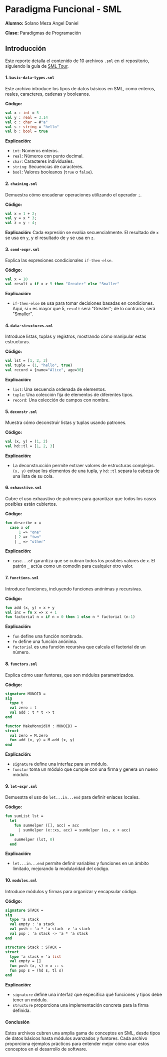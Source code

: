 # Paradigma Funcional - SML

**Alumno:** Solano Meza Angel Daniel


**Clase:** Paradigmas de Programación

## Introducción
Este reporte detalla el contenido de 10 archivos `.sml` en el repositorio, siguiendo la guía de [SML Tour](https://saityi.github.io/sml-tour/tour/welcome).

#### 1. `basic-data-types.sml`
Este archivo introduce los tipos de datos básicos en SML, como enteros, reales, caracteres, cadenas y booleanos.

**Código:**
```sml
val x : int = 5
val y : real = 3.14
val c : char = #"a"
val s : string = "hello"
val b : bool = true
```
**Explicación:**
- `int`: Números enteros.
- `real`: Números con punto decimal.
- `char`: Caracteres individuales.
- `string`: Secuencias de caracteres.
- `bool`: Valores booleanos (`true` o `false`).

#### 2. `chaining.sml`
Demuestra cómo encadenar operaciones utilizando el operador `;`.

**Código:**
```sml
val x = 1 + 2;
val y = x * 3;
val z = y - 4;
```
**Explicación:**
Cada expresión se evalúa secuencialmente. El resultado de `x` se usa en `y`, y el resultado de `y` se usa en `z`.

#### 3. `cond-expr.sml`
Explica las expresiones condicionales `if-then-else`.

**Código:**
```sml
val x = 10
val result = if x > 5 then "Greater" else "Smaller"
```
**Explicación:**
- `if-then-else` se usa para tomar decisiones basadas en condiciones. Aquí, si `x` es mayor que 5, `result` será "Greater"; de lo contrario, será "Smaller".

#### 4. `data-structures.sml`
Introduce listas, tuplas y registros, mostrando cómo manipular estas estructuras.

**Código:**
```sml
val lst = [1, 2, 3]
val tuple = (1, "hello", true)
val record = {name="Alice", age=30}
```
**Explicación:**
- `list`: Una secuencia ordenada de elementos.
- `tuple`: Una colección fija de elementos de diferentes tipos.
- `record`: Una colección de campos con nombre.

#### 5. `deconstr.sml`
Muestra cómo deconstruir listas y tuplas usando patrones.

**Código:**
```sml
val (x, y) = (1, 2)
val hd::tl = [1, 2, 3]
```
**Explicación:**
- La deconstrucción permite extraer valores de estructuras complejas. `(x, y)` extrae los elementos de una tupla, y `hd::tl` separa la cabeza de una lista de su cola.

#### 6. `exhaustive.sml`
Cubre el uso exhaustivo de patrones para garantizar que todos los casos posibles están cubiertos.

**Código:**
```sml
fun describe x =
  case x of
      1 => "one"
    | 2 => "two"
    | _ => "other"
```
**Explicación:**
- `case...of` garantiza que se cubran todos los posibles valores de `x`. El patrón `_` actúa como un comodín para cualquier otro valor.

#### 7. `functions.sml`
Introduce funciones, incluyendo funciones anónimas y recursivas.

**Código:**
```sml
fun add (x, y) = x + y
val inc = fn x => x + 1
fun factorial n = if n = 0 then 1 else n * factorial (n-1)
```
**Explicación:**
- `fun` define una función nombrada.
- `fn` define una función anónima.
- `factorial` es una función recursiva que calcula el factorial de un número.

#### 8. `functors.sml`
Explica cómo usar funtores, que son módulos parametrizados.

**Código:**
```sml
signature MONOID =
sig
  type t
  val zero : t
  val add : t * t -> t
end

functor MakeMonoid(M : MONOID) =
struct
  val zero = M.zero
  fun add (x, y) = M.add (x, y)
end
```
**Explicación:**
- `signature` define una interfaz para un módulo.
- `functor` toma un módulo que cumple con una firma y genera un nuevo módulo.

#### 9. `let-expr.sml`
Demuestra el uso de `let...in...end` para definir enlaces locales.

**Código:**
```sml
fun sumList lst =
  let
    fun sumHelper ([], acc) = acc
      | sumHelper (x::xs, acc) = sumHelper (xs, x + acc)
  in
    sumHelper (lst, 0)
  end
```
**Explicación:**
- `let...in...end` permite definir variables y funciones en un ámbito limitado, mejorando la modularidad del código.

#### 10. `modules.sml`
Introduce módulos y firmas para organizar y encapsular código.

**Código:**
```sml
signature STACK =
sig
  type 'a stack
  val empty : 'a stack
  val push : 'a * 'a stack -> 'a stack
  val pop : 'a stack -> 'a * 'a stack
end

structure Stack : STACK =
struct
  type 'a stack = 'a list
  val empty = []
  fun push (x, s) = x :: s
  fun pop s = (hd s, tl s)
end
```
**Explicación:**
- `signature` define una interfaz que especifica qué funciones y tipos debe tener un módulo.
- `structure` proporciona una implementación concreta para la firma definida.

#### Conclusión
Estos archivos cubren una amplia gama de conceptos en SML, desde tipos de datos básicos hasta módulos avanzados y funtores. Cada archivo proporciona ejemplos prácticos para entender mejor cómo usar estos conceptos en el desarrollo de software.